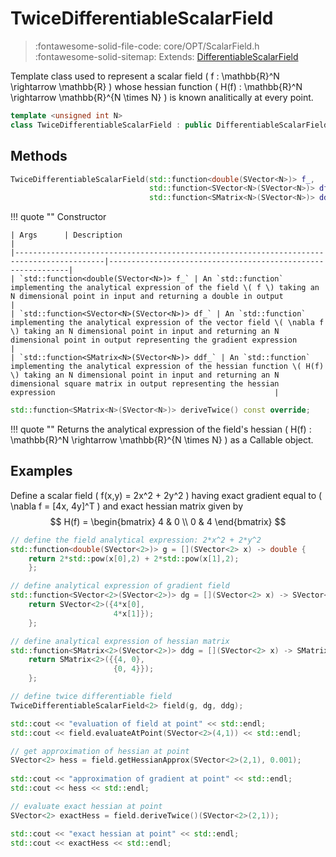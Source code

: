 # TwiceDifferentiableScalarField

> :fontawesome-solid-file-code: core/OPT/ScalarField.h &nbsp;&nbsp;&nbsp;&nbsp;&nbsp;&nbsp; :fontawesome-solid-sitemap: Extends: [DifferentiableScalarField](DifferentiableScalarField.md)

Template class used to represent a scalar field \( f : \mathbb{R}^N \rightarrow \mathbb{R} \) whose hessian function \( H(f) : \mathbb{R}^N \rightarrow \mathbb{R}^{N \times N} \) is known analitically at every point.

``` c++
template <unsigned int N> 
class TwiceDifferentiableScalarField : public DifferentiableScalarField<N> { ... };
```

## Methods

``` c++
TwiceDifferentiableScalarField(std::function<double(SVector<N>)> f_, 
	                           std::function<SVector<N>(SVector<N>)> df_, 
	                           std::function<SMatrix<N>(SVector<N>)> ddf_)
```

!!! quote ""
	Constructor

    | Args      | Description                                                 |
    |------------------------------------------------------------------------------------------|-------------------------------------------------------------|
    | `std::function<double(SVector<N>)> f_` | An `std::function` implementing the analytical expression of the field \( f \) taking an N dimensional point in input and returning a double in output                                                 |
	| `std::function<SVector<N>(SVector<N>)> df_` | An `std::function` implementing the analytical expression of the vector field \( \nabla f \) taking an N dimensional point in input and returning an N dimensional point in output representing the gradient expression                                                 |
	| `std::function<SMatrix<N>(SVector<N>)> ddf_` | An `std::function` implementing the analytical expression of the hessian function \( H(f) \) taking an N dimensional point in input and returning an N dimensional square matrix in output representing the hessian expression                                                 |

``` c++
std::function<SMatrix<N>(SVector<N>)> deriveTwice() const override;
```

!!! quote ""
	Returns the analytical expression of the field's hessian \( H(f) : \mathbb{R}^N \rightarrow \mathbb{R}^{N \times N} \) as a Callable object.

## Examples

Define a scalar field \( f(x,y) = 2x^2 + 2y^2 \) having exact gradient equal to \( \nabla f = [4x, 4y]^T \) and exact hessian matrix given by
$$ H(f) = \begin{bmatrix} 4 & 0 \\ 0 & 4 \end{bmatrix} $$

``` c++ linenums="1"
// define the field analytical expression: 2*x^2 + 2*y^2
std::function<double(SVector<2>)> g = [](SVector<2> x) -> double { 
	return 2*std::pow(x[0],2) + 2*std::pow(x[1],2); 
	};

// define analytical expression of gradient field
std::function<SVector<2>(SVector<2>)> dg = [](SVector<2> x) -> SVector<2> { 
	return SVector<2>({4*x[0], 
                       4*x[1]}); 
	};

// define analytical expression of hessian matrix
std::function<SMatrix<2>(SVector<2>)> ddg = [](SVector<2> x) -> SMatrix<2> { 
	return SMatrix<2>({{4, 0},
	                   {0, 4}});
	};

// define twice differentiable field
TwiceDifferentiableScalarField<2> field(g, dg, ddg);

std::cout << "evaluation of field at point" << std::endl;
std::cout << field.evaluateAtPoint(SVector<2>(4,1)) << std::endl;

// get approximation of hessian at point
SVector<2> hess = field.getHessianApprox(SVector<2>(2,1), 0.001);
    
std::cout << "approximation of gradient at point" << std::endl;
std::cout << hess << std::endl;

// evaluate exact hessian at point
SVector<2> exactHess = field.deriveTwice()(SVector<2>(2,1));

std::cout << "exact hessian at point" << std::endl;
std::cout << exactHess << std::endl;
```
